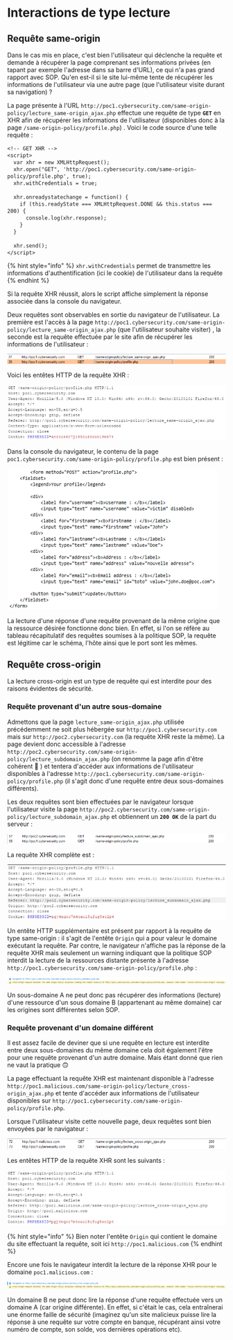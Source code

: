 # Interactions de type lecture

## Requête same-origin

Dans le cas mis en place, c'est bien l'utilisateur qui déclenche la requête et demande à récupérer la page comprenant ses informations privées \(en tapant par exemple l'adresse dans sa barre d'URL\), ce qui n'a pas grand rapport avec SOP. Qu'en est-il si le site lui-même tente de récupérer les informations de l'utilisateur via une autre page \(que l'utilisateur visite durant sa navigation\) ?

La page présente à l'URL `http://poc1.cybersecurity.com/same-origin-policy/lecture_same-origin_ajax.php` effectue une requête de type **`GET`** en XHR afin de récupérer les informations de l'utilisateur \(disponibles donc à la page `/same-origin-policy/profile.php`\) . Voici le code source d'une telle requête :

```markup
<!-- GET XHR -->
<script>
  var xhr = new XMLHttpRequest();
  xhr.open("GET", 'http://poc1.cybersecurity.com/same-origin-policy/profile.php', true);
  xhr.withCredentials = true;

  xhr.onreadystatechange = function() {
    if (this.readyState === XMLHttpRequest.DONE && this.status === 200) {
      console.log(xhr.response);
    }
  }

  xhr.send();
</script>
```

{% hint style="info" %}
`xhr.withCredentials` permet de transmettre les informations d'authentification \(ici le cookie\) de l'utilisateur dans la requête
{% endhint %}

Si la requête XHR réussit, alors le script affiche simplement la réponse associée dans la console du navigateur.

Deux requêtes sont observables en sortie du navigateur de l'utilisateur. La première est l'accès à la page `http://poc1.cybersecurity.com/same-origin-policy/lecture_same-origin_ajax.php` \(que l'utilisateur souhaite visiter\) , la seconde est la requête effectuée par le site afin de récupérer les informations de l'utilisateur :

![](../../../.gitbook/assets/98cf6b96720b6c017419ab196f8ee1ab.png)

Voici les entêtes HTTP de la requête XHR :

![](../../../.gitbook/assets/d42f901abc47b8de9ba3053669f4fc7f.png)

Dans la console du navigateur, le contenu de la page `poc1.cybersecurity.com/same-origin-policy/profile.php` est bien présent :

![](../../../.gitbook/assets/1a3237a5b4580f5800fa26d3bae343b1.png)

La lecture d'une réponse d'une requête provenant de la même origine que la ressource désirée fonctionne donc bien. En effet, si l'on se réfère au tableau récapitulatif des requêtes soumises à la politique SOP, la requête est légitime car le schéma, l'hôte ainsi que le port sont les mêmes.

## Requête cross-origin

La lecture cross-origin est un type de requête qui est interdite pour des raisons évidentes de sécurité.

### Requête provenant d'un autre sous-domaine

Admettons que la page `lecture_same-origin_ajax.php` utilisée précédemment ne soit plus hébergée sur `http://poc1.cybersecurity.com` mais sur `http://poc2.cybersecurity.com` \(la requête XHR reste la même\). La page devient donc accessible à l'adresse `http://poc2.cybersecurity.com/same-origin-policy/lecture_subdomain_ajax.php` \(on renomme la page afin d'être cohérent 🙂 \) et tentera d'accéder aux informations de l'utilisateur disponibles à l'adresse  `http://poc1.cybersecurity.com/same-origin-policy/profile.php` \(il s'agit donc d'une requête entre deux sous-domaines différents\).

Les deux requêtes sont bien effectuées par le navigateur lorsque l'utilisateur visite la page `http://poc2.cybersecurity.com/same-origin-policy/lecture_subdomain_ajax.php` et obtiennent un **`200 OK`** de la part du serveur :

![](../../../.gitbook/assets/6d380a65e0cd603d5b5b74af64570b43.png)

La requête XHR complète est :

![](../../../.gitbook/assets/79f0217e0702bf0425a3c426f4b9e3b8.png)

Un entête HTTP supplémentaire est présent par rapport à la requête de type same-origin : il s'agit de l'entête `Origin` qui a pour valeur le domaine exécutant la requête. Par contre, le navigateur n'affiche pas la réponse de la requête XHR mais seulement un warning indiquant que la politique SOP interdit la lecture de la ressources distante présente à l'adresse `http://poc1.cybersecurity.com/same-origin-policy/profile.php` :

![](../../../.gitbook/assets/0c7cf33fc7dbaf4ee2137026798b3ac5.png)

Un sous-domaine A ne peut donc pas récupérer des informations \(lecture\) d'une ressource d'un sous domaine B \(appartenant au même domaine\) car les origines sont différentes selon SOP.

### Requête provenant d'un domaine différent

Il est assez facile de deviner que si une requête en lecture est interdite entre deux sous-domaines du même domaine cela doit également l'être pour une requête provenant d'un autre domaine. Mais étant donné que rien ne vaut la pratique 🙃 

La page effectuant la requête XHR est maintenant disponible à l'adresse `http://poc1.malicious.com/same-origin-policy/lecture_cross-origin_ajax.php` et tente d'accéder aux informations de l'utilisateur disponibles sur `http://poc1.cybersecurity.com/same-origin-policy/profile.php`. 

Lorsque l'utilisateur visite cette nouvelle page, deux requêtes sont bien envoyées par le navigateur :

![](../../../.gitbook/assets/ce0a83e1b31e137b4af8ceba2a76d3a5.png)

Les entêtes HTTP de la requête XHR sont les suivants :

![](../../../.gitbook/assets/3fccc56ad8094c7dd35ff85c1277a757.png)

{% hint style="info" %}
Bien noter l'entête `Origin` qui contient le domaine du site effectuant la requête, soit ici `http://poc1.malicious.com`
{% endhint %}

Encore une fois le navigateur interdit la lecture de la réponse XHR pour le domaine `poc1.malicious.com` :

![](../../../.gitbook/assets/6681c04b24658656de244e8c209bb724.png)

Un domaine B ne peut donc lire la réponse d'une requête effectuée vers un domaine A \(car origine différente\). En effet, si c'était le cas, cela entraînerai une énorme faille de sécurité \(imaginez qu'un site malicieux puisse lire la réponse à une requête sur votre compte en banque, récupérant ainsi votre numéro de compte, son solde, vos dernières opérations etc\).








